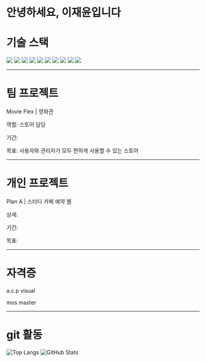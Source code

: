 # 안녕하세요, 이재윤입니다 

# 기술 스택
<p>
 <img src="https://img.shields.io/badge/Java-007396?style=flat&logo=java&logoColor=white"/>
 <img src="https://img.shields.io/badge/HTML5-E34F26?style=flat&logo=html5&logoColor=white"/>
 <img src="https://img.shields.io/badge/CSS3-1572B6?style=flat&logo=css3&logoColor=white"/>
 <img src="https://img.shields.io/badge/JavaScript-F7DF1E?style=flat&logo=javascript&logoColor=black"/>
 <img src="https://img.shields.io/badge/React-61DAFB?style=flat&logo=react&logoColor=black"/>
 <img src="https://img.shields.io/badge/Next.js-000000?style=flat&logo=nextdotjs&logoColor=white"/>
 <img src="https://img.shields.io/badge/SpringBoot-6DB33F?style=flat&logo=springboot&logoColor=white"/>
 <img src="https://img.shields.io/badge/Thymeleaf-005F0F?style=flat&logo=thymeleaf&logoColor=white"/>
 <img src="https://img.shields.io/badge/MySQL-4479A1?style=flat&logo=mysql&logoColor=white"/>
 <img src="https://img.shields.io/badge/Redis-DC382D?style=flat&logo=redis&logoColor=white"/>
</p>

---

# 팀 프로젝트
Movie Flex | 영화관

역할: 스토어 담당

기간:

목표: 사용자와 관리자가 모두 편하게 사용할 수 있는 스토어

---

# 개인 프로젝트
Plan A | 스터디 카페 예약 웹

상세:

기간: 

목표:

---

# 자격증

a.c.p visual

mos master

---

# git 활동
![Top Langs](https://github-readme-stats.vercel.app/api/top-langs/?username=jaeyoon222)
![GitHub Stats](https://github-readme-stats.vercel.app/api?usernamejaeyoon222&show_icons=true)
